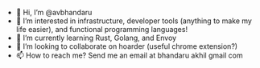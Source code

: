 - 👋 Hi, I’m @avbhandaru
- 👀 I’m interested in infrastructure, developer tools (anything to make my life easier), and functional programming languages!
- 🌱 I’m currently learning Rust, Golang, and Envoy
- 💞️ I’m looking to collaborate on hoarder (useful chrome extension?)
- 📫 How to reach me? Send me an email at bhandaru <dot> akhil <at> gmail <dot> com

<!---
avbhandaru/avbhandaru is a ✨ special ✨ repository because its `README.md` (this file) appears on your GitHub profile.
You can click the Preview link to take a look at your changes.
Test commit contents
--->
